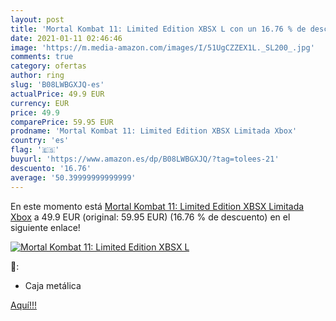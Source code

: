 ```yaml
---
layout: post
title: 'Mortal Kombat 11: Limited Edition XBSX L con un 16.76 % de descuento'
date: 2021-01-11 02:46:46
image: 'https://m.media-amazon.com/images/I/51UgCZZEX1L._SL200_.jpg'
comments: true
category: ofertas
author: ring
slug: 'B08LWBGXJQ-es'
actualPrice: 49.9 EUR
currency: EUR
price: 49.9
comparePrice: 59.95 EUR
prodname: 'Mortal Kombat 11: Limited Edition XBSX Limitada Xbox'
country: 'es'
flag: '🇪🇸'
buyurl: 'https://www.amazon.es/dp/B08LWBGXJQ/?tag=tolees-21'
descuento: '16.76'
average: '50.39999999999999'
---
```


En este momento está [Mortal Kombat 11: Limited Edition XBSX Limitada Xbox](https://www.amazon.es/dp/B08LWBGXJQ/?tag=tolees-21) a 49.9 EUR (original: 59.95 EUR) (16.76 %  de descuento) en el siguiente enlace!

[![Mortal Kombat 11: Limited Edition XBSX L](https://m.media-amazon.com/images/I/51UgCZZEX1L._SL200_.jpg)](https://www.amazon.es/dp/B08LWBGXJQ/?tag=tolees-21)

🔎:

- Caja metálica

[Aquí!!!](https://www.amazon.es/dp/B08LWBGXJQ/?tag=tolees-21)
